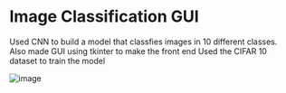 # Image Classification GUI
Used CNN to build a model that classfies images in 10 different classes. Also made GUI using tkinter to make the front end
Used the CIFAR 10 dataset to train the model

![image](https://user-images.githubusercontent.com/43874027/102782710-ceaa1680-43bf-11eb-93a1-09be9749bf14.png)
 

